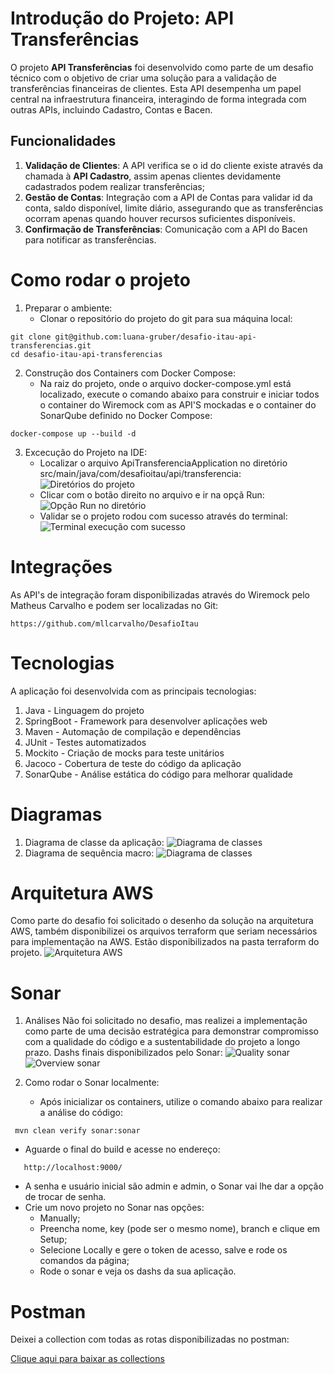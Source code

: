 # Introdução do Projeto: API Transferências
O projeto **API Transferências** foi desenvolvido como parte de um desafio técnico com o objetivo de criar uma solução para a validação de transferências financeiras de clientes. Esta API desempenha um papel central na infraestrutura financeira, interagindo de forma integrada com outras APIs, incluindo Cadastro, Contas e Bacen.

## Funcionalidades

1. **Validação de Clientes**: A API verifica se o id do cliente existe através da chamada à **API Cadastro**, assim apenas clientes devidamente cadastrados podem realizar transferências;
2. **Gestão de Contas**:  Integração com a API de Contas para validar id da conta, saldo disponível, limite diário, assegurando que as transferências ocorram apenas quando houver recursos suficientes disponíveis.
3. **Confirmação de Transferências**: Comunicação com a API do Bacen para notificar as transferências.

# Como rodar o projeto
1. Preparar o ambiente:
    - Clonar o repositório do projeto do git para sua máquina local:

```
git clone git@github.com:luana-gruber/desafio-itau-api-transferencias.git
cd desafio-itau-api-transferencias
```

2. Construção dos Containers com Docker Compose:
    - Na raiz do projeto, onde o arquivo docker-compose.yml está localizado, execute o comando abaixo para construir e iniciar todos o container do Wiremock com as API'S mockadas e o container do SonarQube definido no Docker Compose:
```
docker-compose up --build -d
```
3. Excecução do Projeto na IDE:
   - Localizar o arquivo ApiTransferenciaApplication no diretório src/main/java/com/desafioitau/api/transferencia:
     ![Diretórios do projeto](./docs/images/pastas-projeto-incializacao.png)
   - Clicar com o botão direito no arquivo e ir na opçã Run:
     ![Opção Run no diretório](./docs/images/opcao-projeto-incializacao.png)
   - Validar se o projeto rodou com sucesso através do terminal:
     ![Terminal execução com sucesso](./docs/images/sucesso-projeto-incializacao.png)
   
# Integrações
As API's de integração foram disponibilizadas através do Wiremock pelo Matheus Carvalho e podem ser localizadas no Git:
```
https://github.com/mllcarvalho/DesafioItau
```

# Tecnologias
A aplicação foi desenvolvida com as principais tecnologias:
1. Java  - Linguagem do projeto 
2. SpringBoot - Framework para desenvolver aplicações web
3. Maven - Automação de compilação e dependências
4. JUnit - Testes automatizados
5. Mockito - Criação de mocks  para teste unitários
6. Jacoco - Cobertura de teste do código da aplicação
7. SonarQube - Análise estática do código para melhorar qualidade

# Diagramas
1. Diagrama de classe da aplicação:
   ![Diagrama de classes](./docs/images/diagramas-de-classe.png)
2. Diagrama de sequência macro:
![Diagrama de classes](./docs/images/diagrama-sequencia-macro.png)

# Arquitetura AWS
Como parte do desafio foi solicitado o desenho da solução na arquitetura AWS, também disponibilizei os arquivos terraform que seriam necessários para implementação na AWS. Estão disponibilizados na pasta terraform do projeto.
![Arquitetura AWS](./docs/images/arquitetura-aws.png)

# Sonar 
1. Análises
Não foi solicitado no desafio, mas realizei a implementação como parte de uma decisão estratégica para demonstrar compromisso com a qualidade do código e a sustentabilidade do projeto a longo prazo.
Dashs finais disponibilizados pelo Sonar:
   ![Quality sonar](./docs/images/quality-sonar.png)
   ![Overview sonar](./docs/images/overview-sonar.png)

2. Como rodar o Sonar localmente:
   - Após inicializar os containers, utilize o comando abaixo para realizar a análise do código:
```
 mvn clean verify sonar:sonar
```
 - Aguarde o final do build e acesse no endereço:
```
   http://localhost:9000/
```
 - A senha e usuário inicial são admin e admin, o Sonar vai lhe dar a opção de trocar de senha.
 - Crie um novo projeto no Sonar nas opções:
   - Manually;
   - Preencha nome, key (pode ser o mesmo nome), branch e clique em Setup;
   - Selecione Locally e gere o token de acesso, salve e rode os comandos da página;
   - Rode o sonar e veja os dashs da sua aplicação.

# Postman
Deixei a collection com todas as rotas disponibilizadas no postman:

[Clique aqui para baixar as collections](./docs/postman/Transferencias.postman_collection.json)